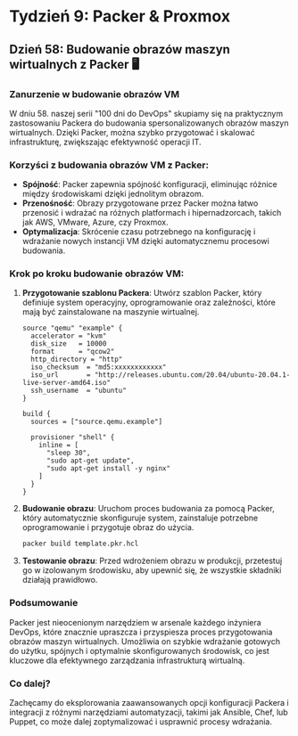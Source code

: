 # Tydzień 9: Packer & Proxmox

## Dzień 58: Budowanie obrazów maszyn wirtualnych z Packer 🖥️

### Zanurzenie w budowanie obrazów VM
W dniu 58. naszej serii "100 dni do DevOps" skupiamy się na praktycznym zastosowaniu Packera do budowania spersonalizowanych obrazów maszyn wirtualnych. Dzięki Packer, można szybko przygotować i skalować infrastrukturę, zwiększając efektywność operacji IT.

### Korzyści z budowania obrazów VM z Packer:
- **Spójność**: Packer zapewnia spójność konfiguracji, eliminując różnice między środowiskami dzięki jednolitym obrazom.
- **Przenośność**: Obrazy przygotowane przez Packer można łatwo przenosić i wdrażać na różnych platformach i hipernadzorcach, takich jak AWS, VMware, Azure, czy Proxmox.
- **Optymalizacja**: Skrócenie czasu potrzebnego na konfigurację i wdrażanie nowych instancji VM dzięki automatycznemu procesowi budowania.

### Krok po kroku budowanie obrazów VM:
1. **Przygotowanie szablonu Packera**:
   Utwórz szablon Packer, który definiuje system operacyjny, oprogramowanie oraz zależności, które mają być zainstalowane na maszynie wirtualnej.

    ```hcl
    source "qemu" "example" {
      accelerator = "kvm"
      disk_size   = 10000
      format      = "qcow2"
      http_directory = "http"
      iso_checksum  = "md5:xxxxxxxxxxxx"
      iso_url       = "http://releases.ubuntu.com/20.04/ubuntu-20.04.1-live-server-amd64.iso"
      ssh_username  = "ubuntu"
    }

    build {
      sources = ["source.qemu.example"]

      provisioner "shell" {
        inline = [
          "sleep 30",
          "sudo apt-get update",
          "sudo apt-get install -y nginx"
        ]
      }
    }
    ```

2. **Budowanie obrazu**:
   Uruchom proces budowania za pomocą Packer, który automatycznie skonfiguruje system, zainstaluje potrzebne oprogramowanie i przygotuje obraz do użycia.

    ```bash
    packer build template.pkr.hcl
    ```

3. **Testowanie obrazu**:
   Przed wdrożeniem obrazu w produkcji, przetestuj go w izolowanym środowisku, aby upewnić się, że wszystkie składniki działają prawidłowo.

### Podsumowanie
Packer jest nieocenionym narzędziem w arsenale każdego inżyniera DevOps, które znacznie upraszcza i przyspiesza proces przygotowania obrazów maszyn wirtualnych. Umożliwia on szybkie wdrażanie gotowych do użytku, spójnych i optymalnie skonfigurowanych środowisk, co jest kluczowe dla efektywnego zarządzania infrastrukturą wirtualną.

### Co dalej?
Zachęcamy do eksplorowania zaawansowanych opcji konfiguracji Packera i integracji z różnymi narzędziami automatyzacji, takimi jak Ansible, Chef, lub Puppet, co może dalej zoptymalizować i usprawnić procesy wdrażania.
